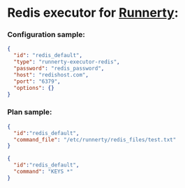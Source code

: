 # Redis executor for [Runnerty]:

### Configuration sample:
```json
{
  "id": "redis_default",
  "type": "runnerty-executor-redis",
  "password": "redis_password",
  "host": "redishost.com",
  "port": "6379",
  "options": {}
}
```

### Plan sample:
```json
{
  "id":"redis_default",
  "command_file": "/etc/runnerty/redis_files/test.txt"
}
```

```json
{
  "id":"redis_default",
  "command": "KEYS *"
}
```


[Runnerty]: http://www.runnerty.io